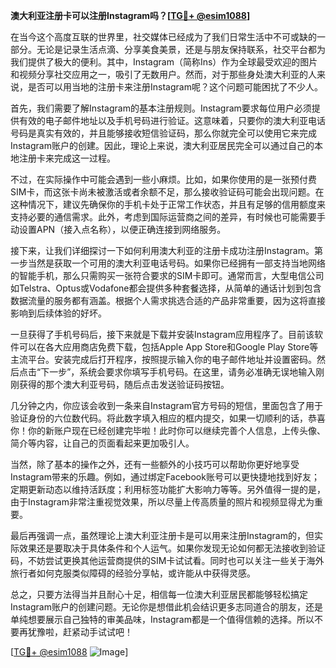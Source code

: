 **澳大利亚注册卡可以注册Instagram吗？[[TG💪+ @esim1088](https://t.me/s/esim1088)]**

在当今这个高度互联的世界里，社交媒体已经成为了我们日常生活中不可或缺的一部分。无论是记录生活点滴、分享美食美景，还是与朋友保持联系，社交平台都为我们提供了极大的便利。其中，Instagram（简称Ins）作为全球最受欢迎的图片和视频分享社交应用之一，吸引了无数用户。然而，对于那些身处澳大利亚的人来说，是否可以用当地的注册卡来注册Instagram呢？这个问题可能困扰了不少人。

首先，我们需要了解Instagram的基本注册规则。Instagram要求每位用户必须提供有效的电子邮件地址以及手机号码进行验证。这意味着，只要你的澳大利亚电话号码是真实有效的，并且能够接收短信验证码，那么你就完全可以使用它来完成Instagram账户的创建。因此，理论上来说，澳大利亚居民完全可以通过自己的本地注册卡来完成这一过程。

不过，在实际操作中可能会遇到一些小麻烦。比如，如果你使用的是一张预付费SIM卡，而这张卡尚未被激活或者余额不足，那么接收验证码可能会出现问题。在这种情况下，建议先确保你的手机卡处于正常工作状态，并且有足够的信用额度来支持必要的通信需求。此外，考虑到国际运营商之间的差异，有时候也可能需要手动设置APN（接入点名称），以便正确连接到网络服务。

接下来，让我们详细探讨一下如何利用澳大利亚的注册卡成功注册Instagram。第一步当然是获取一个可用的澳大利亚电话号码。如果你已经拥有一部支持当地网络的智能手机，那么只需购买一张符合要求的SIM卡即可。通常而言，大型电信公司如Telstra、Optus或Vodafone都会提供多种套餐选择，从简单的通话计划到包含数据流量的服务都有涵盖。根据个人需求挑选合适的产品非常重要，因为这将直接影响到后续体验的好坏。

一旦获得了手机号码后，接下来就是下载并安装Instagram应用程序了。目前该软件可以在各大应用商店免费下载，包括Apple App Store和Google Play Store等主流平台。安装完成后打开程序，按照提示输入你的电子邮件地址并设置密码。然后点击“下一步”，系统会要求你填写手机号码。在这里，请务必准确无误地输入刚刚获得的那个澳大利亚号码，随后点击发送验证码按钮。

几分钟之内，你应该会收到一条来自Instagram官方号码的短信，里面包含了用于验证身份的六位数代码。将此数字填入相应的框内提交，如果一切顺利的话，恭喜你！你的新账户现在已经创建完毕啦！此时你可以继续完善个人信息，上传头像、简介等内容，让自己的页面看起来更加吸引人。

当然，除了基本的操作之外，还有一些额外的小技巧可以帮助你更好地享受Instagram带来的乐趣。例如，通过绑定Facebook账号可以更快捷地找到好友；定期更新动态以维持活跃度；利用标签功能扩大影响力等等。另外值得一提的是，由于Instagram非常注重视觉效果，所以尽量上传高质量的照片和视频显得尤为重要。

最后再强调一点，虽然理论上澳大利亚注册卡是可以用来注册Instagram的，但实际效果还是要取决于具体条件和个人运气。如果你发现无论如何都无法接收到验证码，不妨尝试更换其他运营商提供的SIM卡试试看。同时也可以关注一些关于海外旅行者如何克服类似障碍的经验分享帖，或许能从中获得灵感。

总之，只要方法得当并且耐心十足，相信每一位澳大利亚居民都能够轻松搞定Instagram账户的创建问题。无论你是想借此机会结识更多志同道合的朋友，还是单纯想要展示自己独特的审美品味，Instagram都是一个值得信赖的选择。所以不要再犹豫啦，赶紧动手试试吧！

[[TG💪+ @esim1088](https://t.me/s/esim1088) ![Image](https://i.postimg.cc/4NQfJmqS/Snipaste-2025-05-13-00-14-12.png)]